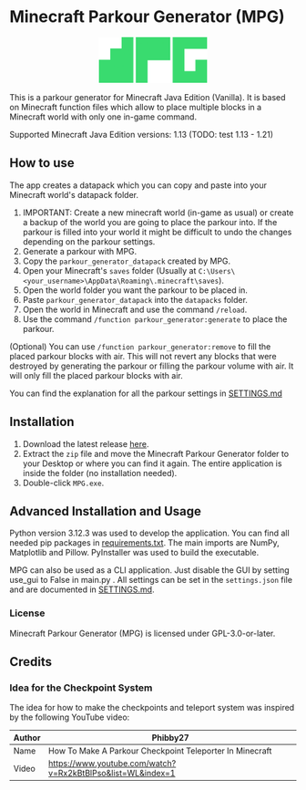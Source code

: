 # Minecraft Parkour Generator (MPG)
<p align="center">
    <img src="src/mpg_icon.png" width="190" height="80">
</p>
This is a parkour generator for Minecraft Java Edition (Vanilla). It is based on Minecraft function files which allow to place multiple blocks in a Minecraft world with only one in-game command.

Supported Minecraft Java Edition versions: 1.13 (TODO: test 1.13 - 1.21)

## How to use
The app creates a datapack which you can copy and paste into your Minecraft world's datapack folder.

1. IMPORTANT: Create a new minecraft world (in-game as usual) or create a backup of the world you are going to place the parkour into. If the parkour is filled into your world it might be difficult to undo the changes depending on the parkour settings.
2. Generate a parkour with MPG.
3. Copy the `parkour_generator_datapack` created by MPG.
4. Open your Minecraft's `saves` folder (Usually at `C:\Users\<your_username>\AppData\Roaming\.minecraft\saves`).
5. Open the world folder you want the parkour to be placed in.
6. Paste `parkour_generator_datapack` into the `datapacks` folder.
7. Open the world in Minecraft and use the command `/reload`.
8. Use the command `/function parkour_generator:generate` to place the parkour.

(Optional) You can use `/function parkour_generator:remove` to fill the placed parkour blocks with air. This will not revert any blocks that were destroyed by generating the parkour or filling the parkour volume with air. It will only fill the placed parkour blocks with air.

You can find the explanation for all the parkour settings in [SETTINGS.md](SETTINGS.md)

## Installation
1. Download the latest release [here](TODO). 
2. Extract the `zip` file and move the Minecraft Parkour Generator folder to your Desktop or where you can find it again. The entire application is inside the folder (no installation needed).
3. Double-click `MPG.exe`.


## Advanced Installation and Usage
Python version 3.12.3 was used to develop the application. You can find all needed pip packages in [requirements.txt](requirements.txt). The main imports are NumPy, Matplotlib and Pillow. PyInstaller was used to build the executable.

MPG can also be used as a CLI application. Just disable the GUI by setting use_gui to False in main.py . All settings can be set in the `settings.json` file and are documented in [SETTINGS.md](SETTINGS.md).
### License
Minecraft Parkour Generator (MPG) is licensed under GPL-3.0-or-later.

## Credits
### Idea for the Checkpoint System
The idea for how to make the checkpoints and teleport system was inspired by the following YouTube video:

Author|Phibby27
-|-
Name|How To Make A Parkour Checkpoint Teleporter In Minecraft
Video|https://www.youtube.com/watch?v=Rx2kBtBlPso&list=WL&index=1
